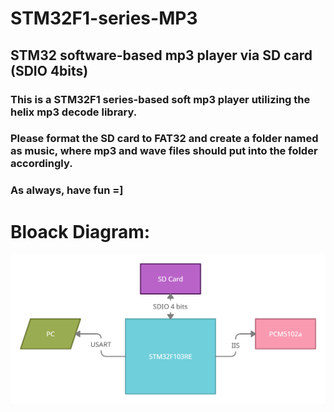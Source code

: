 # STM32F1-series-MP3


## STM32 software-based mp3 player via SD card (SDIO 4bits)


### This is a STM32F1 series-based soft mp3 player utilizing the helix mp3 decode library.

### Please format the SD card to FAT32 and create a folder named as music, where mp3 and wave files should put into the folder accordingly.

### As always, have fun =]

# Bloack Diagram:
![Alt text](image/block_diagram.png?raw=true "Title")



